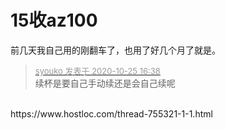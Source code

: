 # 15收az100


前几天我自己用的刚翻车了，也用了好几个月了就是。<img id="aimg_pSSes" onclick="zoom(this, this.src, 0, 0, 0)" class="zoom" src="https://cdn.jsdelivr.net/gh/hishis/forum-master/public/images/patch.gif" onmouseover="img_onmouseoverfunc(this)" onload="thumbImg(this)" border="0" alt="" />

<div class="quote"><blockquote><font size="2"><a href="https://www.hostloc.com/forum.php?mod=redirect&amp;goto=findpost&amp;pid=9350334&amp;ptid=758296" target="_blank"><font color="#999999">syouko 发表于 2020-10-25 16:38</font></a></font><br />
续杯是要自己手动续还是会自己续呢</blockquote></div><br />
https://www.hostloc.com/thread-755321-1-1.html<br />
<br />
<img id="aimg_WM1Ji" onclick="zoom(this, this.src, 0, 0, 0)" class="zoom" src="https://i.loli.net/2020/10/03/jxbQNuzUHZS6oM1.png" onmouseover="img_onmouseoverfunc(this)" onload="thumbImg(this)" border="0" alt="" />
